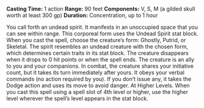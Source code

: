 **Casting Time:** 1 action
**Range:** 90 feet
**Components:** V, S, M (a gilded skull worth at least 300 gp)
**Duration:** Concentration, up to 1 hour

You call forth an undead spirit. It manifests in an unoccupied space that you can see within range. This corporeal form uses the Undead Spirit stat block. When you cast the spell, choose the creature’s form: Ghostly, Putrid, or Skeletal. The spirit resembles an undead creature with the chosen form, which determines certain traits in its stat block. The creature disappears when it drops to 0 hit points or when the spell ends.
The creature is an ally to you and your companions. In combat, the creature shares your initiative count, but it takes its turn immediately after yours. It obeys your verbal commands (no action required by you). If you don’t issue any, it takes the Dodge action and uses its move to avoid danger.
At Higher Levels. When you cast this spell using a spell slot of 4th level or higher, use the higher level wherever the spell’s level appears in the stat block.